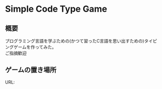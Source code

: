# Simple Code Type Game
## 概要
プログラミング言語を学ぶための(かつて習ったC言語を思い出すための)タイピングゲームを作ってみた。<br>
ご指摘歓迎

## ゲームの置き場所
URL: 
